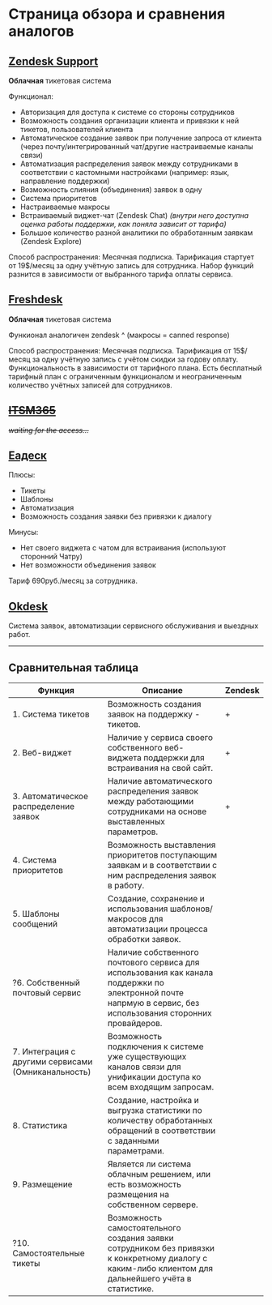 # Страница обзора и сравнения аналогов

## [Zendesk Support](https://www.zendesk.com/)

**Облачная** тикетовая система

Функционал:

- Авторизация для доступа к системе со стороны сотрудников
- Возможность создания организации клиента и привязки к ней тикетов, пользователей клиента
- Автоматическое создание заявок при получение запроса от клиента (через почту/интегрированный чат/другие настраиваемые каналы связи)
- Автоматизация распределения заявок между сотрудниками в соответствии с кастомными настройками (например: язык, направление поддержки)
- Возможность слияния (объединения) заявок в одну
- Система приоритетов
- Настраиваемые макросы
- Встраиваемый виджет-чат (Zendesk Chat) _(внутри него доступна оценка работы поддержки, как поняла зависит от тарифа)_
- Большое количество разной аналитики по обработанным заявкам (Zendesk Explore)

Способ распространения: Месячная подписка. Тарификация стартует от 19$/месяц за одну учётную запись для сотрудника. Набор функций разнится в зависимости от выбранного тарифа оплаты сервиса.

## [Freshdesk](https://freshdesk.com/ru/)

**Облачная** тикетовая система

Функионал аналогичен zendesk ^ (макросы = canned response)

Способ распространения: Месячная подписка. Тарификация от 15$/месяц за одну учётную запись с учётом скидки за годову оплату. Функциональность в зависимости от тарифного плана. Есть бесплатный тарифный план с ограниченным функционалом и неограниченным количество учётных записей для сотрудников.

## ~~[ITSM365](https://itsm365.ru/)~~

~~_waiting for the access..._~~

## [Еадеск](https://yeahdesk.ru/)

Плюсы:

- Тикеты
- Шаблоны
- Автоматизация
- Возможность создания заявки без привязки к диалогу

Минусы:

- Нет своего виджета с чатом для встраивания (используют сторонний Чатру)
- Нет возможности объединения заявок

Тариф 690руб./месяц за сотрудника.

## [Okdesk](https://okdesk.ru/)

Система заявок, автоматизации сервисного обслуживания и выездных работ.

-----

## Сравнительная таблица

| Функция | Описание | Zendesk |
| ------- | -------- | ------- |
| 1. Система тикетов | Возможность создания заявок на поддержку - тикетов. | + |
| 2. Веб-виджет | Наличие у сервиса своего собственного веб-виджета поддержки для встраивания на свой сайт. | + |
| 3. Автоматическое распределение заявок | Наличие автоматического распределения заявок между работающими сотрудниками на основе выставленных параметров. | + |
| 4. Система приоритетов | Возможность выставления приоритетов поступающим заявкам и в соответствии с ним распределения заявок в работу. |
| 5. Шаблоны сообщений | Создание, сохранение и использования шаблонов/макросов для автоматизации процесса обработки заявок. |
| ?6. Собственный почтовый сервис | Наличие собственного почтового сервиса для использования как канала поддержки по электронной почте напрмую в сервис, без использования сторонних провайдеров. |
| 7. Интеграция с другими сервисами (Омниканальность) | Возможность подключения к системе уже существующих каналов связи для унификации доступа ко всем входящим запросам. |
| 8. Статистика | Создание, настройка и выгрузка статистики по количеству обработанных обращений в соответствии с заданными параметрами. |
| 9. Размещение | Является ли система облачным решением, или есть возможность размещения на собственном сервере. |
| ?10. Самостоятельные тикеты | Возможность самостоятельного создания заявки сотрудником без привязки к конкретному диалогу с каким-либо клиентом для дальнейшего учёта в статистике. |
